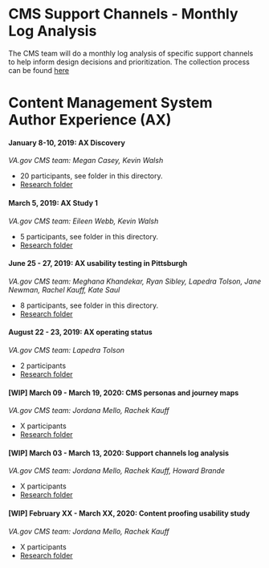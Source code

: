 # CMS Support Channels - Monthly Log Analysis

The CMS team will do a monthly log analysis of specific support channels to help inform design decisions and prioritization. The collection process can be found [here](https://github.com/department-of-veterans-affairs/va.gov-team/tree/master/platform/cms/authoring-experience/research/monthly%20log%20analysis)

# Content Management System Author Experience (AX)

#### January 8-10, 2019: AX Discovery

_VA.gov CMS team: Megan Casey, Kevin Walsh_
* 20 participants, see folder in this directory.
* [Research folder](ax%20research%20-%20discovery%20-%20January%202019)

#### March 5, 2019: AX Study 1

_VA.gov CMS team: Eileen Webb, Kevin Walsh_

* 5 participants, see folder in this directory.
* [Research folder](ax%20research%20-%20axstudy1%20-%20March%202019)

#### June 25 - 27, 2019: AX usability testing in Pittsburgh

_VA.gov CMS team: Meghana Khandekar, Ryan Sibley, Lapedra Tolson, Jane Newman, Rachel Kauff, Kate Saul_

* 8 participants, see folder in this directory.
* [Research folder](ax%20research%20-%20usability%20testing%20in%20PGH%20-%20June%202019)

#### August 22 - 23, 2019: AX operating status 

_VA.gov CMS team: Lapedra Tolson_

* 2 participants
* [Research folder](ax%20research%20-%20operating%20status%20discovery%20-%20August%202019)

#### [WIP] March 09 - March 19, 2020: CMS personas and journey maps 

_VA.gov CMS team: Jordana Mello, Rachek Kauff_

* X participants
* [Research folder](https://github.com/department-of-veterans-affairs/va.gov-team/tree/master/platform/cms/authoring-experience/research/cms-personas-journeys)

#### [WIP] March 03 - March 13, 2020: Support channels log analysis 

_VA.gov CMS team: Jordana Mello, Rachek Kauff, Howard Brande_

* X participants
* [Research folder](https://github.com/department-of-veterans-affairs/va.gov-team/tree/master/platform/cms/authoring-experience/research/support-channels-log-analysis)

#### [WIP] February XX - March XX, 2020: Content proofing usability study 

_VA.gov CMS team: Jordana Mello, Rachek Kauff_

* X participants
* [Research folder](https://github.com/department-of-veterans-affairs/va.gov-team/tree/master/platform/cms/authoring-experience/research/content-proofing-usability-study)

